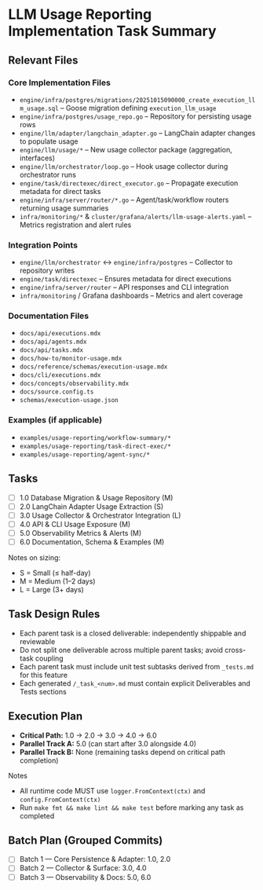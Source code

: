 # LLM Usage Reporting Implementation Task Summary

## Relevant Files

### Core Implementation Files

- `engine/infra/postgres/migrations/20251015090000_create_execution_llm_usage.sql` – Goose migration defining `execution_llm_usage`
- `engine/infra/postgres/usage_repo.go` – Repository for persisting usage rows
- `engine/llm/adapter/langchain_adapter.go` – LangChain adapter changes to populate usage
- `engine/llm/usage/*` – New usage collector package (aggregation, interfaces)
- `engine/llm/orchestrator/loop.go` – Hook usage collector during orchestrator runs
- `engine/task/directexec/direct_executor.go` – Propagate execution metadata for direct tasks
- `engine/infra/server/router/*.go` – Agent/task/workflow routers returning usage summaries
- `infra/monitoring/*` & `cluster/grafana/alerts/llm-usage-alerts.yaml` – Metrics registration and alert rules

### Integration Points

- `engine/llm/orchestrator` ↔ `engine/infra/postgres` – Collector to repository writes
- `engine/task/directexec` – Ensures metadata for direct executions
- `engine/infra/server/router` – API responses and CLI integration
- `infra/monitoring` / Grafana dashboards – Metrics and alert coverage

### Documentation Files

- `docs/api/executions.mdx`
- `docs/api/agents.mdx`
- `docs/api/tasks.mdx`
- `docs/how-to/monitor-usage.mdx`
- `docs/reference/schemas/execution-usage.mdx`
- `docs/cli/executions.mdx`
- `docs/concepts/observability.mdx`
- `docs/source.config.ts`
- `schemas/execution-usage.json`

### Examples (if applicable)

- `examples/usage-reporting/workflow-summary/*`
- `examples/usage-reporting/task-direct-exec/*`
- `examples/usage-reporting/agent-sync/*`

## Tasks

- [ ] 1.0 Database Migration & Usage Repository (M)
- [ ] 2.0 LangChain Adapter Usage Extraction (S)
- [ ] 3.0 Usage Collector & Orchestrator Integration (L)
- [ ] 4.0 API & CLI Usage Exposure (M)
- [ ] 5.0 Observability Metrics & Alerts (M)
- [ ] 6.0 Documentation, Schema & Examples (M)

Notes on sizing:

- S = Small (≤ half-day)
- M = Medium (1–2 days)
- L = Large (3+ days)

## Task Design Rules

- Each parent task is a closed deliverable: independently shippable and reviewable
- Do not split one deliverable across multiple parent tasks; avoid cross-task coupling
- Each parent task must include unit test subtasks derived from `_tests.md` for this feature
- Each generated `/_task_<num>.md` must contain explicit Deliverables and Tests sections

## Execution Plan

- **Critical Path:** 1.0 → 2.0 → 3.0 → 4.0 → 6.0
- **Parallel Track A:** 5.0 (can start after 3.0 alongside 4.0)
- **Parallel Track B:** None (remaining tasks depend on critical path completion)

Notes

- All runtime code MUST use `logger.FromContext(ctx)` and `config.FromContext(ctx)`
- Run `make fmt && make lint && make test` before marking any task as completed

## Batch Plan (Grouped Commits)

- [ ] Batch 1 — Core Persistence & Adapter: 1.0, 2.0
- [ ] Batch 2 — Collector & Surface: 3.0, 4.0
- [ ] Batch 3 — Observability & Docs: 5.0, 6.0
